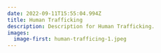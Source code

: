 ```yaml
---
date: 2022-09-11T15:55:04.994Z
title: Human Trafficking
description: D﻿escription for Human Trafficking.
images:
  image-first: human-trafficing-1.jpeg
---
```

